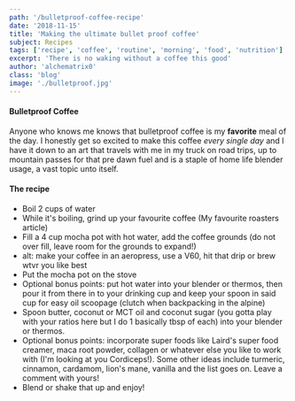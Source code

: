 ```yaml
---
path: '/bulletproof-coffee-recipe'
date: '2018-11-15'
title: 'Making the ultimate bullet proof coffee'
subject: Recipes
tags: ['recipe', 'coffee', 'routine', 'morning', 'food', 'nutrition']
excerpt: 'There is no waking without a coffee this good'
author: 'alchematrix0'
class: 'blog'
image: './bulletproof.jpg'
---
```

#### Bulletproof Coffee

Anyone who knows me knows that bulletproof coffee is my **favorite** meal of the day. I honestly get so excited to make this coffee _every single day_ and I have it down to an art that travels with me in my truck on road trips, up to mountain passes for that pre dawn fuel and is a staple of home life blender usage, a vast topic unto itself.

#### The recipe

- Boil 2 cups of water
- While it's boiling, grind up your favourite coffee (My favourite roasters article)
- Fill a 4 cup mocha pot with hot water, add the coffee grounds (do not over fill, leave room for the grounds to expand!)
- alt: make your coffee in an aeropress, use a V60, hit that drip or brew wtvr you like best
- Put the mocha pot on the stove
- Optional bonus points: put hot water into your blender or thermos, then pour it from there in to your drinking cup and keep your spoon in said cup for easy oil scoopage (clutch when backpacking in the alpine)
- Spoon butter, coconut or MCT oil and coconut sugar (you gotta play with your ratios here but I do 1 basically tbsp of each) into your blender or thermos.
- Optional bonus points: incorporate super foods like Laird's super food creamer, maca root powder, collagen or whatever else you like to work with (I'm looking at you Cordiceps!). Some other ideas include turmeric, cinnamon, cardamom, lion's mane, vanilla and the list goes on. Leave a comment with yours!
- Blend or shake that up and enjoy!
